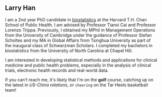 ## Larry Han

I am a 2nd year PhD candidate in [biostatistics](https://www.hsph.harvard.edu/biostatistics/) at the Harvard T.H. Chan School of Public Health. I am advised by Professor Tianxi Cai and Professor Lorenzo Trippa. Previously, I obtained my MPhil in Management Operations from the University of Cambridge under the guidance of Professor Stefan Scholtes and my MA in Global Affairs from Tsinghua University as part of the inaugural class of Schwarzman Scholars. I completed my bachelors in biostatistics from the University of North Carolina at Chapel Hill.

I am interested in developing statistical methods and applications for clinical medicine and pubilc health problems, especially in the analysis of clinical trials, electronic health records and real-world data.  

If you can't reach me, it's likely that I'm on the **golf** course, catching up on the latest in _US-China relations_, or `cheering` on the Tar Heels basketball team!
